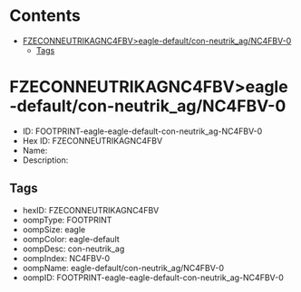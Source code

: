 



Contents
========

* [FZECONNEUTRIKAGNC4FBV>eagle-default/con-neutrik_ag/NC4FBV-0](#fzeconneutrikagnc4fbveagle-defaultcon-neutrik_agnc4fbv-0)
	* [Tags](#tags)

# FZECONNEUTRIKAGNC4FBV>eagle-default/con-neutrik_ag/NC4FBV-0

- ID: FOOTPRINT-eagle-eagle-default-con-neutrik_ag-NC4FBV-0
- Hex ID: FZECONNEUTRIKAGNC4FBV
- Name: 
- Description: 

## Tags

- hexID: FZECONNEUTRIKAGNC4FBV
- oompType: FOOTPRINT
- oompSize: eagle
- oompColor: eagle-default
- oompDesc: con-neutrik_ag
- oompIndex: NC4FBV-0
- oompName: eagle-default/con-neutrik_ag/NC4FBV-0
- oompID: FOOTPRINT-eagle-eagle-default-con-neutrik_ag-NC4FBV-0
